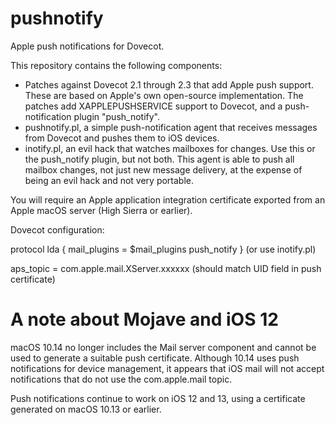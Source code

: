 # pushnotify

Apple push notifications for Dovecot.

This repository contains the following components:

* Patches against Dovecot 2.1 through 2.3 that add Apple push support. These
are based on Apple's own open-source implementation. The patches add
XAPPLEPUSHSERVICE support to Dovecot, and a push-notification plugin 
"push_notify".
* pushnotify.pl, a simple push-notification agent that receives messages from
Dovecot and pushes them to iOS devices.
* inotify.pl, an evil hack that watches mailboxes for changes. Use this or
the push_notify plugin, but not both. This agent is able to push all mailbox
changes, not just new message delivery, at the expense of being an evil hack
and not very portable.

You will require an Apple application integration certificate exported from
an Apple macOS server (High Sierra or earlier).

Dovecot configuration:

protocol lda { 
  mail_plugins = $mail_plugins push_notify 
}
(or use inotify.pl)

aps_topic = com.apple.mail.XServer.xxxxxx
(should match UID field in push certificate)

# A note about Mojave and iOS 12

macOS 10.14 no longer includes the Mail server component and cannot be used
to generate a suitable push certificate. Although 10.14 uses push notifications
for device management, it appears that iOS mail will not accept notifications
that do not use the com.apple.mail topic.

Push notifications continue to work on iOS 12 and 13, using a certificate
generated on macOS 10.13 or earlier.

